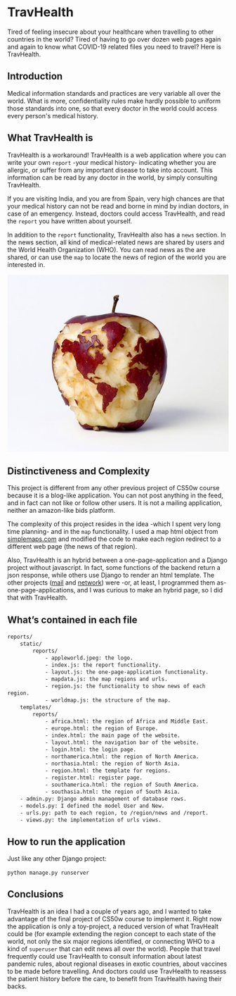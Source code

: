 # TravHealth

Tired of feeling insecure about your healthcare when travelling to other countries in the world? Tired of having to go over dozen web pages again and again to know what COVID-19 related files you need to travel? Here is TravHealth.

## Introduction

Medical information standards and practices are very variable all over the world. What is more, confidentiality rules make hardly possible to uniform those standards into one, so that every doctor in the world could access every person's medical history.


## What TravHealth is

TravHealth is a workaround! TravHealth is a web application where you can write your own `report` -your medical history- indicating whether you are allergic, or suffer from any important disease to take into account. This information can be read by any doctor in the world, by simply consulting TravHealth.

If you are visiting India, and you are from Spain, very high chances are that your medical history can not be read and borne in mind by indian doctors, in case of an emergency. Instead, doctors could access TravHealth, and read the `report` you have written about yourself.

In addition to the `report` functionality, TravHealth also has a `news` section. In the news section, all kind of medical-related news are shared by users and the World Health Organization (WHO). You can read news as the are shared, or can use the `map` to locate the news of region of the world you are interested in.

<p align="center">
  <img src="reports/static/reports/appleworld.jpeg" alt="TravHealth logo"/>
</p>

## Distinctiveness and Complexity

This project is different from any other previous project of CS50w course because it is a blog-like application. You can not post anything in the feed, and in fact can not like or follow other users. It is not a mailing application, neither an amazon-like bids platform.

The complexity of this project resides in the idea -which I spent very long time planning- and in the `map` functionality. I used a map html object from [simplemaps.com](https://simplemaps.com) and modified the code to make each region redirect to a different web page (the news of that region).

Also, TravHealth is an hybrid between a one-page-application and a Django project without javascript. In fact, some functions of the backend return a json response, while others use Django to render an html template. The other projects ([mail](https://cs50.harvard.edu/web/2020/projects/3/mail/) and [network](https://cs50.harvard.edu/web/2020/projects/4/network/)) were -or, at least, I programmed them as- one-page-applications, and I was curious to make an hybrid page, so I did that with TravHealth.

## What’s contained in each file

```
reports/
    static/
        reports/
            - appleworld.jpeg: the logo.
            - index.js: the report functionality.
            - layout.js: the one-page-application functionality.
            - mapdata.js: the map regions and urls.
            - region.js: the functionality to show news of each region.
            - worldmap.js: the structure of the map.
    templates/
        reports/
            - africa.html: the region of Africa and Middle East.
            - europe.html: the region of Europe.
            - index.html: the main page of the website.
            - layout.html: the navigation bar of the website.
            - login.html: the login page.
            - northamerica.html: the region of North America.
            - northasia.html: the region of North Asia.
            - region.html: the template for regions.
            - register.html: register page.
            - southamerica.html: the region of South America.
            - southasia.html: the region of South Asia.
    - admin.py: Django admin management of database rows.
    - models.py: I defined the model User and New.
    - urls.py: path to each region, to /region/news and /report.
    - views.py: the implementation of urls views.
```

## How to run the application

Just like any other Django project:

`python manage.py runserver`

## Conclusions

TravHealth is an idea I had a couple of years ago, and I wanted to take advantage of the final project of CS50w course to implement it. Right now the application is only a toy-project, a reduced version of what TravHealt could be (for example extending the region concept to each state of the world, not only the six major regions identified, or connecting WHO to a kind of `superuser` that can edit news all over the world). People that travel frequently could use TravHealth to consult information about latest pandemic rules, about regional diseases in exotic countries, about vaccines to be made before travelling. And doctors could use TravHealth to reassess the patient history before the care, to benefit from TravHealth having their backs.    

